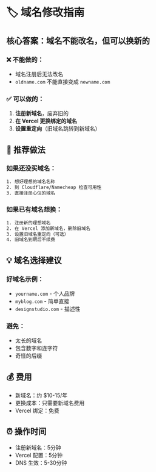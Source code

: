 # 🏷️ 域名修改指南

## 核心答案：域名不能改名，但可以换新的

### ❌ 不能做的：
- 域名注册后无法改名
- `oldname.com` 不能直接变成 `newname.com`

### ✅ 可以做的：
1. **注册新域名**，废弃旧的
2. **在 Vercel 更换绑定的域名**
3. **设置重定向**（旧域名跳转到新域名）

## 🎯 推荐做法

### 如果还没买域名：
```bash
1. 想好理想的域名名称
2. 到 Cloudflare/Namecheap 检查可用性  
3. 直接注册心仪的域名
```

### 如果已有域名想换：
```bash
1. 注册新的理想域名
2. 在 Vercel 添加新域名，删除旧域名
3. 设置旧域名重定向（可选）
4. 旧域名到期后不续费
```

## 💡 域名选择建议

### 好域名示例：
- `yourname.com` - 个人品牌
- `myblog.com` - 简单直接
- `designstudio.com` - 描述性

### 避免：
- 太长的域名
- 包含数字和连字符
- 奇怪的后缀

## 💰 费用
- 新域名：约 $10-15/年
- 更换成本：只需要新域名费用
- Vercel 绑定：免费

## ⏰ 操作时间
- 注册新域名：5分钟
- Vercel 配置：5分钟  
- DNS 生效：5-30分钟 